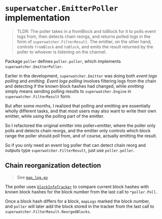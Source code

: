 <!-- markdownlint-configure-file { "MD013": { "code_blocks": false } } -->

# `superwatcher.EmitterPoller` implementation

> TLDR: The poller takes in a fromBlock and toBlock for it to polls event logs from,
> then detects chain reorgs, and returns polled logs in the form of `superwatcher.FilterResult`.
> The emitter, on the other hand, controls `fromBlock` and `toBlock`, and emits the
> result returned by the poller to whoever is listening on the channel.

Package `poller` defines `poller.poller`, which implements `superwatcher.EmitterPoller`.

Earlier in the development, `superwatcher.Emitter` was doing both _event logs polling_
and _emitting_. _Event logs polling_ involves filtering logs from the chain and
detecting if the known block hashes had changed, while _emitting_ simply means
sending polling results to `superwatcher.Engine` in `superwatcher.FilterResult` form.

But after some months, I realized that polling and emitting are essentially
wholly different tasks, and that most users may also want to write their own emitter,
while using the polling part of the emitter.

So I refactored the original emitter into poller+emitter, where the poller only polls
and detects chain reorgs, and the emitter only controls which block range the poller
should poll from, and of course, actually emitting the result.

So if you only need an event log poller that can detect chain reorg and outputs
type `superwatcher.FilterResult`, just use `poller.poller`.

## Chain reorganization detection

> See [`map_log.go`](./map_log.go)

The poller uses [`blockInfoTracker`](./tracker.go) to compare current block hashes
with known block hashes for the block number from the last call to `*poller.Poll`.

Once a block hash differs for a block, `mapLogs` marked the block number, and `poller`
will later add the block stored in the tracker from the last call to `superwatcher.FilterResult.ReorgedBlocks`.
